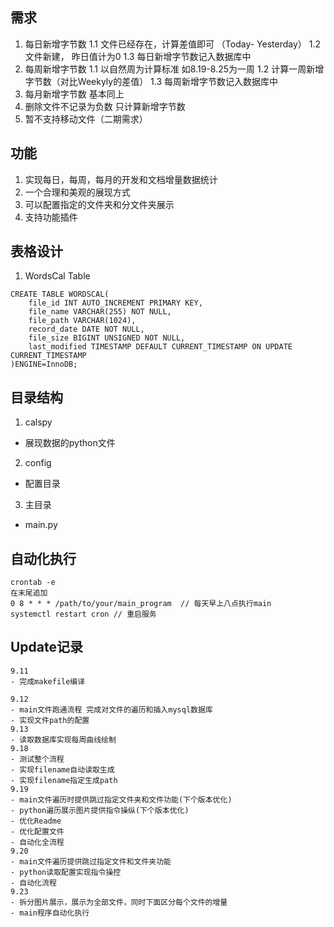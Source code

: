## 需求
1. 每日新增字节数
    1.1 文件已经存在，计算差值即可 （Today- Yesterday）
    1.2 文件新建， 昨日值计为0 
    1.3 每日新增字节数记入数据库中
2. 每周新增字节数
    1.1 以自然周为计算标准 如8.19-8.25为一周
    1.2 计算一周新增字节数（对比Weekyly的差值）
    1.3 每周新增字节数记入数据库中
3. 每月新增字节数
    基本同上
4. 删除文件不记录为负数 只计算新增字节数
5. 暂不支持移动文件（二期需求）

## 功能
1. 实现每日，每周，每月的开发和文档增量数据统计
2. 一个合理和美观的展现方式
3. 可以配置指定的文件夹和分文件夹展示
4. 支持功能插件
## 表格设计
1. WordsCal Table
```
CREATE TABLE WORDSCAL(
    file_id INT AUTO_INCREMENT PRIMARY KEY,
    file_name VARCHAR(255) NOT NULL,
    file_path VARCHAR(1024),
    record_date DATE NOT NULL,
    file_size BIGINT UNSIGNED NOT NULL,
    last_modified TIMESTAMP DEFAULT CURRENT_TIMESTAMP ON UPDATE CURRENT_TIMESTAMP 
)ENGINE=InnoDB;
```
## 目录结构
1. calspy
- 展现数据的python文件
2. config
- 配置目录
3. 主目录
- main.py

## 自动化执行
```
crontab -e
在末尾追加
0 8 * * * /path/to/your/main_program  // 每天早上八点执行main
systemctl restart cron // 重启服务
```

## Update记录
```
9.11
- 完成makefile编译

9.12 
- main文件跑通流程 完成对文件的遍历和插入mysql数据库
- 实现文件path的配置
9.13
- 读取数据库实现每周曲线绘制
9.18
- 测试整个流程
- 实现filename自动读取生成
- 实现filename指定生成path
9.19
- main文件遍历时提供跳过指定文件夹和文件功能(下个版本优化)
- python遍历展示图片提供指令操纵(下个版本优化)
- 优化Readme 
- 优化配置文件
- 自动化全流程
9.20
- main文件遍历提供跳过指定文件和文件夹功能
- python读取配置实现指令操控
- 自动化流程
9.23
- 拆分图片展示，展示为全部文件，同时下面区分每个文件的增量
- main程序自动化执行
```

